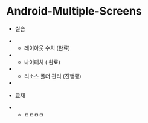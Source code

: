 Android-Multiple-Screens
========================
* 실습 
* * 레이아웃 수치 (완료) 
* * 나이패치  ( 완료) 
* * 리소스 폴더 관리 (진행중) 
* 


* 교재 
* * ㅁㅁㅁㅁ
